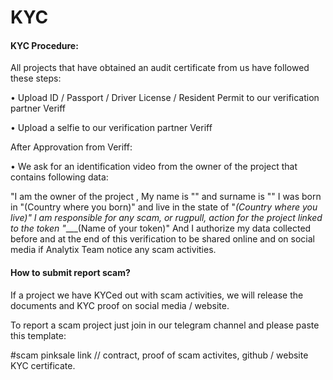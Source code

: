 # KYC

#### KYC Procedure:

All projects that have obtained an audit certificate from us have followed these steps:

• Upload ID / Passport / Driver License / Resident Permit to our verification partner Veriff

• Upload a selfie to our verification partner Veriff

After Approvation from Veriff:

• We ask for an identification video from the owner of the project that contains following data:

"I am the owner of the project , My name is "" and surname is "" I was born in "(Country where you born)" and live in the state of "_(Country where you live)" I am responsible for any scam, or rugpull, action for the project linked to the token "____(Name of your token)" And I authorize my data collected before and at the end of this verification to be shared online and on social media if Analytix Team notice any scam activities.


#### How to submit report scam?


If a project we have KYCed out with scam activities, we will release the documents and KYC proof on social media / website.

To report a scam project just join in our telegram channel and please paste this template:

#scam pinksale link // contract, proof of scam activites, github / website KYC certificate.
